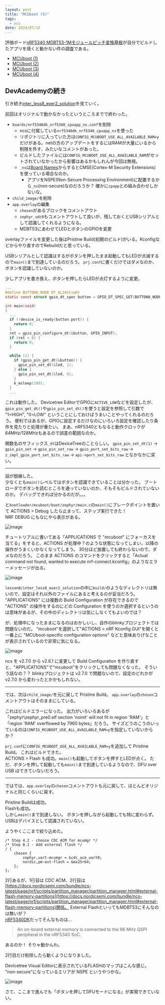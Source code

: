 ```yaml
---
layout: post
title: "MCUboot (5)"
tags:
  - ncs
date: 2024/07/15
---
```


評価ボード[nRF5340 MDBT53-1Mモジュールピッチ変換基板](https://www.switch-science.com/products/8658)が自分でビルドしたアプリを焼くと動かない件の調査である。

* [MCUboot (1)](20240708-boot.md)
* [MCUboot (2)](20240711-boot.md)
* [MCUboot (3)](20240713-boot.md)
* [MCUboot (4)](20240714-boot.md)

## DevAcademyの続き

引き続き[inter_less8_exer2_solution](https://github.com/NordicDeveloperAcademy/ncs-inter/tree/main/lesson8/inter_less8_exer2_solution)を見ていく。

前回はオリジナルで動かなかったというところまでで終わった。

* `boards/nrf5340dk_nrf5340_cpuapp_ns.conf`を削除
  * ncsに付属している`nrf5340dk_nrf5340_cpuapp_ns`を使った
  * リポジトリに入っていた方は`CONFIG_MCUBOOT_USE_ALL_AVAILABLE_RAM=y`だけがある。netの方のアップデートをするにはRAMが大量にいるから制限を外す、みたいなコメントがあった。
  * ビルドしたファイルには`CONFIG_MCUBOOT_USE_ALL_AVAILABLE_RAM`がセットされていなかったから影響はあるかもしれんが今回は無視。
  * `_ns`は[Board Names](https://docs.nordicsemi.com/bundle/ncs-latest/page/nrf/config_and_build/board_support/board_names.html)からするとCMSE(Cortex-M Security Extensions)を使っている場合なのか。
    * アプリをNSPE(Non-Secure Processing Environment)に配置するから`_ns`(non-secure)なのだろうか？ 確かに`cpapp`との組み合わせしかないな。
* `child_image/`を削除
* `app.overlay`の編集
  * `chosen`があるブロックをコメントアウト
  * `zephyr_udc0`もコメントアウトして良いが、残しておくとUSBシリアルとして認識してくれるようになる。
  * MDBT53にあわせてLEDとボタンのGPIOを変更

overlayファイルを変更した後はPristine Build(初期のビルド)がいる。Kconfigなどからやり直すのでRebuildだと思っている。

USBシリアルとして認識はするがボタンを押したまま起動してもLEDが点滅するので`main()`まで到達しているのだろう。
`prj.conf`に書くだけではダメなのか、ボタンを認識していないのか。

少しアプリを書き換え、ボタンを押したらLEDが点灯するように変更。

```c
...
#define BUTTON0_NODE DT_ALIAS(sw0)
static const struct gpio_dt_spec button = GPIO_DT_SPEC_GET(BUTTON0_NODE, gpios);

int main(void)
{
  ...
  if (!device_is_ready(button.port)) {
    return 0;
  }
  ret = gpio_pin_configure_dt(&button, GPIO_INPUT);
  if (ret < 0) {
    return 0;
  }

  while (1) {
    if (gpio_pin_get_dt(&button)) {
      gpio_pin_set_dt(&led, 1);
    } else {
      gpio_pin_set_dt(&led, 0);
    }
    k_msleep(100);
  }
  ...
```

これは動作した。
Devicetree EditorでGPIOに`ACTIVE_LOW`などを設定したが、`gpio_pin_get_dt()`や`gpio_pin_set_dt()`を使うと設定を参照して引数で "1=HIGH", "0=LOW" ということにしておけばうまいことやってくれるのだろう。
便利ではあるが、GPIOに設定するだけなのにいろいろ設定を確認したり条件を見たりと処理が重たい。
まあ、nRF5340ともなると動作クロックが64MHz/128MHzもあるので誤差の範囲なのか。

関数名のサフィックス`_dt`はDeviceTreeのことらしい。
`gpio_pin_set_dt(1)` → `gpio_pin_set` → `gpio_pin_set_raw` → `gpio_port_set_bits_raw` → `z_impl_gpio_port_set_bits_raw` → `api->port_set_bits_raw` となかなかに深い。

----

話が脱線した。  
少なくとも`main()`レベルではボタンを認識できていることは分かった。
ブートローダでボタンを読むところを通っていないのか、そもそもビルドされていないのか。
デバッグできれば分かるのだが。。。

と`bootloader/mcuboot/boot/zephyr/main.c`の`main()`にブレークポイントを置いて ACTIONS > Debug したら止まって、ステップ実行できた！  
NRF DEBUG にもなにやら表示がある。

![image](20240715a-1.png)

チュートリアルに書いてある「APPLICATIONS で "mcuboot" にフォーカスを当てる」をすると、ACTIONS が処理中？のような状態になってしまい、以降の操作がうまくいかなくなってしまう。
30分ほど放置しても終わらないので、ダメなのだろう。
このまま ACTIONS のコマンドをクリックすると「Actual command not found, wanted to execute nrf-connect.kconfig」のようなエラーメッセージが出る。

![image](20240715a-3.png)

`lesson8/inter_less8_exer2_solution`の中に`build/`のようなディレクトリは無いので、設定はそれ以外のファイルにあると考えるのが妥当だろう。
"APPLICATIONS" には複数の Build Configuration が存在できるので "ACTIONS" の操作をするのにどの Configuration を使うのか選択するというのは意味があるが、その中のディレクトリは気にしなくてもよいのでは？

が、処理中になったままになるのはおかしいし、自作のblinkyプロジェクトでは問題ないのだ。
"mcuboot"を選択して"ACTIONS > nRF Kconfig GUI"を開くと一番上に "MCUboot-specific configuration options" などと意味ありげなことが表示されているので非常に気になる。

![image](20240715a-2.png)

ncs を v2.7.0 から v2.6.1 に変更して Build Configuration を作り直すと、"APPLICATIONS"で"mcuboot"をクリックしても問題なくなった。
そういう話なの？？
blinkyプロジェクトは v2.7.0 で問題ないので、設定のどれかが v2.7.0 から変わったとかかもしれない。

----

では、次は`child_image/`を元に戻して Pristine Build。
`app.overlay`の`chosen`コメントアウトはそのままにしている。

これはビルドエラーになった。
出力がいろいろあるが「zephyr\zephyr_pre0.elf section 'noinit' will not fit in region 'RAM'」と「region 'RAM' overflowed by 7960 bytes」だろう。
サイズどうのこうのいっているのは`CONFIG_MCUBOOT_USE_ALL_AVAILABLE_RAM=y`を指定していないからか？

`prj.conf`に`CONFIG_MCUBOOT_USE_ALL_AVAILABLE_RAM=y`を追加して Pristine Build。
これはビルドできた。  
ACTIONS > Flash も成功。`main()`も起動してボタンを押すとLEDが点く。
ただ、ボタンを押して起動しても`main()`まで到達しているようなので、DFU over USB はできていないだろう。

----

ではでは、`app.overlay`の`chosen`コメントアウトも元に戻して、ほとんどオリジナルと同じくらいに戻す。

Pristine Buildは成功。  
Flashも成功。  
しかし`main()`まで到達しない。
ボタンを押しながら起動しても特に変わらず。USBはデバイスとして認識されていない。

ようやくここまで絞り込めた。

```
/* Step 4.2 - choose CDC ACM for mcumgr */
/* Step 8.1 - Add external flash */
/ {
	chosen {
		zephyr,uart-mcumgr = &cdc_acm_uart0;
		nordic,pm-ext-flash = &mx25r64;
	};
};
```

2行あるが、1行目は CDC ACM、2行目は[https://docs.nordicsemi.com/bundle/ncs-latest/page/nrf/scripts/partition_manager/partition_manager.html#external-flash-memory-partitions](https://docs.nordicsemi.com/bundle/ncs-latest/page/nrf/scripts/partition_manager/partition_manager.html#external-flash-memory-partitions)関係。
External FlashといってもMDBT53にそんなのは無いが？  
[nRF5340DK](https://www.nordicsemi.com/Products/Development-hardware/nRF5340-DK)だってそんなものは...

> An on-board external memory is connected to the 96 MHz QSPI peripheral in the nRF5340 SoC.

あるのか！ そりゃ動かんわ。

2行目だけ削除したら動くようになりました。

Devicetree Visual Editorに表示されているFLASHのマップはこんな感じ。
"non-secure"になっているエリアが NSPE というやつかな。

![image](20240715a-4.png)

さて、ここまで進んでも「ボタンを押してDFUモードになる」が実現できていない。
